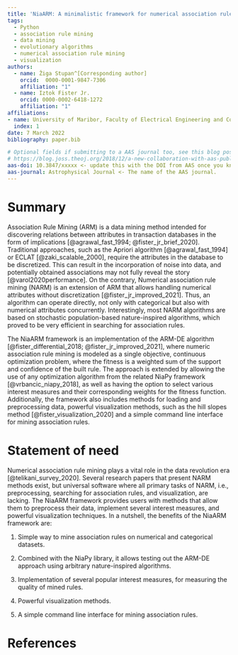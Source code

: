 ```yaml
---
title: 'NiaARM: A minimalistic framework for numerical association rule mining'
tags:
  - Python
  - association rule mining
  - data mining
  - evolutionary algorithms
  - numerical association rule mining
  - visualization
authors:
  - name: Žiga Stupan^[Corresponding author]
    orcid:  0000-0001-9847-7306
    affiliation: "1"
  - name: Iztok Fister Jr.
    orcid: 0000-0002-6418-1272
    affiliation: "1"
affiliations:
- name: University of Maribor, Faculty of Electrical Engineering and Computer Science
  index: 1
date: 7 March 2022
bibliography: paper.bib

# Optional fields if submitting to a AAS journal too, see this blog post:
# https://blog.joss.theoj.org/2018/12/a-new-collaboration-with-aas-publishing
aas-doi: 10.3847/xxxxx <- update this with the DOI from AAS once you know it.
aas-journal: Astrophysical Journal <- The name of the AAS journal.
---
```


# Summary

Association Rule Mining (ARM) is a data mining method intended for discovering relations between attributes in
transaction databases in the form of implications [@agrawal_fast_1994; @fister_jr_brief_2020]. Traditional
approaches, such as the Apriori algorithm [@agrawal_fast_1994] or ECLAT [@zaki_scalable_2000],
require the attributes in the database to be discretized. This can result in the incorporation of noise into data,
and potentially obtained associations may not fully reveal the story [@varol2020performance]. On the contrary,
Numerical association rule mining (NARM) is an extension of ARM that allows handling numerical attributes without
discretization [@fister_jr_improved_2021]. Thus, an algorithm can operate directly, not only with
categorical but also with numerical attributes concurrently. Interestingly, most NARM algorithms are based on
stochastic population-based nature-inspired algorithms, which proved to be very efficient in searching for association rules.

The NiaARM framework is an implementation of the ARM-DE algorithm [@fister_differential_2018; @fister_jr_improved_2021], where
numeric association rule mining is modeled as a single objective, continuous optimization problem, where the fitness is a
weighted sum of the support and confidence of the built rule. The approach is extended by allowing the use of any optimization
algorithm from the related NiaPy framework [@vrbancic_niapy_2018], as well as having the option to select various interest
measures and their corresponding weights for the fitness function.
Additionally, the framework also includes methods for loading and preprocessing data, powerful
visualization methods, such as the hill slopes method [@fister_visualization_2020] and a simple command line interface for
mining association rules.

# Statement of need

Numerical association rule mining plays a vital role in the data revolution era [@telikani_survey_2020]. Several research
papers that present NARM methods exist, but universal software where all primary tasks of NARM, i.e., preprocessing, searching
for association rules, and visualization, are lacking. The NiaARM framework provides users with methods that allow them to
preprocess their data, implement several interest measures, and powerful visualization techniques. In a nutshell, the benefits
of the NiaARM framework are:

1. Simple way to mine association rules on numerical and categorical datasets.

2. Combined with the NiaPy library, it allows testing out the ARM-DE approach using arbitrary nature-inspired algorithms.

3. Implementation of several popular interest measures, for measuring the quality of mined rules.

4. Powerful visualization methods.

5. A simple command line interface for mining association rules.

# References
